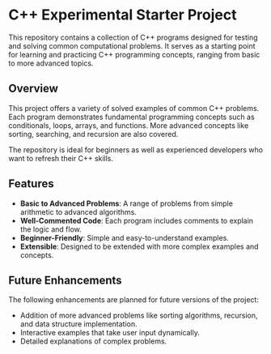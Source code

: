 # C++ Experimental Starter Project

This repository contains a collection of C++ programs designed for testing and solving common computational problems. It serves as a starting point for learning and practicing C++ programming concepts, ranging from basic to more advanced topics.

## Overview
This project offers a variety of solved examples of common C++ problems. Each program demonstrates fundamental programming concepts such as conditionals, loops, arrays, and functions. More advanced concepts like sorting, searching, and recursion are also covered.

The repository is ideal for beginners as well as experienced developers who want to refresh their C++ skills.

## Features
- **Basic to Advanced Problems**: A range of problems from simple arithmetic to advanced algorithms.
- **Well-Commented Code**: Each program includes comments to explain the logic and flow.
- **Beginner-Friendly**: Simple and easy-to-understand examples.
- **Extensible**: Designed to be extended with more complex examples and concepts.

## Future Enhancements
The following enhancements are planned for future versions of the project:

- Addition of more advanced problems like sorting algorithms, recursion, and data structure implementation.
- Interactive examples that take user input dynamically.
- Detailed explanations of complex problems.